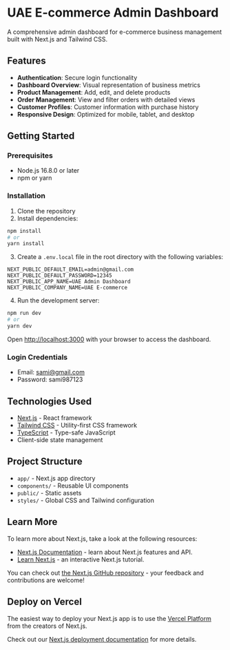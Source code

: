 # UAE E-commerce Admin Dashboard

A comprehensive admin dashboard for e-commerce business management built with Next.js and Tailwind CSS.

## Features

- **Authentication**: Secure login functionality
- **Dashboard Overview**: Visual representation of business metrics
- **Product Management**: Add, edit, and delete products
- **Order Management**: View and filter orders with detailed views
- **Customer Profiles**: Customer information with purchase history
- **Responsive Design**: Optimized for mobile, tablet, and desktop

## Getting Started

### Prerequisites

- Node.js 16.8.0 or later
- npm or yarn

### Installation

1. Clone the repository
2. Install dependencies:

```bash
npm install
# or
yarn install
```

3. Create a `.env.local` file in the root directory with the following variables:

```
NEXT_PUBLIC_DEFAULT_EMAIL=admin@gmail.com
NEXT_PUBLIC_DEFAULT_PASSWORD=12345
NEXT_PUBLIC_APP_NAME=UAE Admin Dashboard
NEXT_PUBLIC_COMPANY_NAME=UAE E-commerce
```

4. Run the development server:

```bash
npm run dev
# or
yarn dev
```

Open [http://localhost:3000](http://localhost:3000) with your browser to access the dashboard.

### Login Credentials

- Email: sami@gmail.com
- Password: sami987123

## Technologies Used

- [Next.js](https://nextjs.org/) - React framework
- [Tailwind CSS](https://tailwindcss.com/) - Utility-first CSS framework
- [TypeScript](https://www.typescriptlang.org/) - Type-safe JavaScript
- Client-side state management

## Project Structure

- `app/` - Next.js app directory
- `components/` - Reusable UI components
- `public/` - Static assets
- `styles/` - Global CSS and Tailwind configuration

## Learn More

To learn more about Next.js, take a look at the following resources:

- [Next.js Documentation](https://nextjs.org/docs) - learn about Next.js features and API.
- [Learn Next.js](https://nextjs.org/learn) - an interactive Next.js tutorial.

You can check out [the Next.js GitHub repository](https://github.com/vercel/next.js) - your feedback and contributions are welcome!

## Deploy on Vercel

The easiest way to deploy your Next.js app is to use the [Vercel Platform](https://vercel.com/new?utm_medium=default-template&filter=next.js&utm_source=create-next-app&utm_campaign=create-next-app-readme) from the creators of Next.js.

Check out our [Next.js deployment documentation](https://nextjs.org/docs/app/building-your-application/deploying) for more details.
